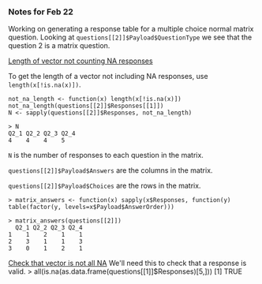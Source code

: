 ### Notes for Feb 22

Working on generating a response table for a multiple choice normal matrix question.
Looking at `questions[[2]]$Payload$QuestionType` we see that the question 2 is a matrix question.


[Length of vector not counting NA responses](https://stat.ethz.ch/pipermail/r-help/2010-September/253897.html)

To get the length of a vector not including NA responses, use `length(x[!is.na(x)])`.

    not_na_length <- function(x) length(x[!is.na(x)])
    not_na_length(questions[[2]]$Responses[[1]])
    N <- sapply(questions[[2]]$Responses, not_na_length)

    > N
    Q2_1 Q2_2 Q2_3 Q2_4
    4    4    4    5

`N` is the number of responses to each question in the matrix.

`questions[[2]]$Payload$Answers` are the columns in the matrix.

`questions[[2]]$Payload$Choices` are the rows in the matrix.

    > matrix_answers <- function(x) sapply(x$Responses, function(y) table(factor(y, levels=x$Payload$AnswerOrder)))

    > matrix_answers(questions[[2]])
      Q2_1 Q2_2 Q2_3 Q2_4
    1    1    2    1    1
    2    3    1    1    3
    3    0    1    2    1

[Check that vector is not all NA](https://stackoverflow.com/questions/9417391/how-to-check-if-entire-vector-has-no-values-other-than-na-or-nan-in-r)
We'll need this to check that a response is valid.
    > all(is.na(as.data.frame(questions[[1]]$Responses)[5,]))
    [1] TRUE
